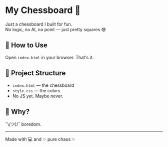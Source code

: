 # My Chessboard 🧩

Just a chessboard I built for fun.  
No logic, no AI, no point — just pretty squares 😎

## 🔧 How to Use
Open `index.html` in your browser. That's it.

## 📁 Project Structure
- `index.html` — the chessboard
- `style.css` — the colors
- No JS yet. Maybe never.

## 🤡 Why?
¯\\_(ツ)_/¯ boredom.

---

Made with 💻 and ✨ pure chaos ✨
